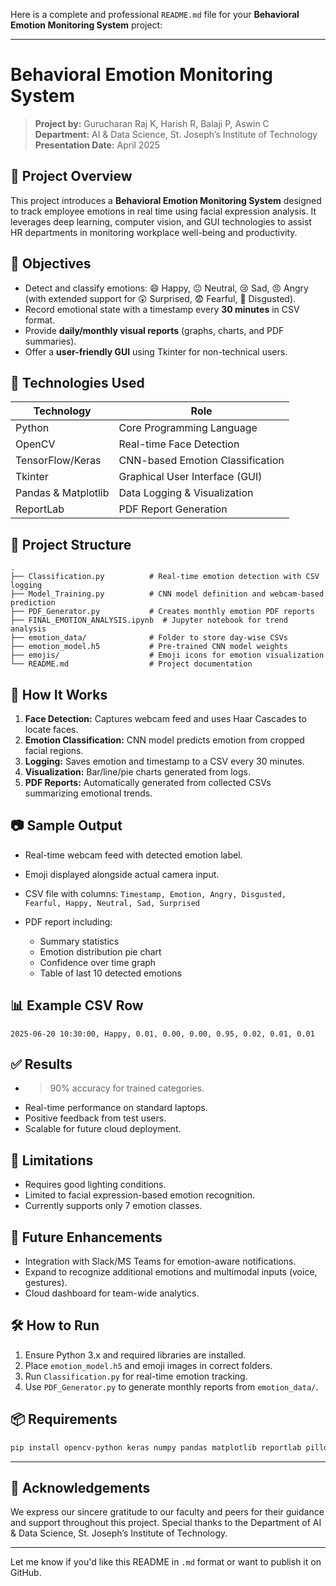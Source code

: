 Here is a complete and professional `README.md` file for your **Behavioral Emotion Monitoring System** project:

---

# Behavioral Emotion Monitoring System

> **Project by:** Gurucharan Raj K, Harish R, Balaji P, Aswin C
> **Department:** AI & Data Science, St. Joseph’s Institute of Technology
> **Presentation Date:** April 2025

## 🧠 Project Overview

This project introduces a **Behavioral Emotion Monitoring System** designed to track employee emotions in real time using facial expression analysis. It leverages deep learning, computer vision, and GUI technologies to assist HR departments in monitoring workplace well-being and productivity.

## 🎯 Objectives

* Detect and classify emotions: 😄 Happy, 😐 Neutral, 😢 Sad, 😠 Angry (with extended support for 😲 Surprised, 😨 Fearful, 🤢 Disgusted).
* Record emotional state with a timestamp every **30 minutes** in CSV format.
* Provide **daily/monthly visual reports** (graphs, charts, and PDF summaries).
* Offer a **user-friendly GUI** using Tkinter for non-technical users.

## 🧪 Technologies Used

| Technology          | Role                             |
| ------------------- | -------------------------------- |
| Python              | Core Programming Language        |
| OpenCV              | Real-time Face Detection         |
| TensorFlow/Keras    | CNN-based Emotion Classification |
| Tkinter             | Graphical User Interface (GUI)   |
| Pandas & Matplotlib | Data Logging & Visualization     |
| ReportLab           | PDF Report Generation            |

## 📁 Project Structure

```
.
├── Classification.py          # Real-time emotion detection with CSV logging
├── Model_Training.py          # CNN model definition and webcam-based prediction
├── PDF_Generator.py           # Creates monthly emotion PDF reports
├── FINAL_EMOTION_ANALYSIS.ipynb  # Jupyter notebook for trend analysis
├── emotion_data/              # Folder to store day-wise CSVs
├── emotion_model.h5           # Pre-trained CNN model weights
├── emojis/                    # Emoji icons for emotion visualization
└── README.md                  # Project documentation
```

## 🚀 How It Works

1. **Face Detection:** Captures webcam feed and uses Haar Cascades to locate faces.
2. **Emotion Classification:** CNN model predicts emotion from cropped facial regions.
3. **Logging:** Saves emotion and timestamp to a CSV every 30 minutes.
4. **Visualization:** Bar/line/pie charts generated from logs.
5. **PDF Reports:** Automatically generated from collected CSVs summarizing emotional trends.

## 📷 Sample Output

* Real-time webcam feed with detected emotion label.
* Emoji displayed alongside actual camera input.
* CSV file with columns: `Timestamp, Emotion, Angry, Disgusted, Fearful, Happy, Neutral, Sad, Surprised`
* PDF report including:

  * Summary statistics
  * Emotion distribution pie chart
  * Confidence over time graph
  * Table of last 10 detected emotions

## 📊 Example CSV Row

```
2025-06-20 10:30:00, Happy, 0.01, 0.00, 0.00, 0.95, 0.02, 0.01, 0.01
```

## ✅ Results

* > 90% accuracy for trained categories.
* Real-time performance on standard laptops.
* Positive feedback from test users.
* Scalable for future cloud deployment.

## 🔐 Limitations

* Requires good lighting conditions.
* Limited to facial expression-based emotion recognition.
* Currently supports only 7 emotion classes.

## 🌟 Future Enhancements

* Integration with Slack/MS Teams for emotion-aware notifications.
* Expand to recognize additional emotions and multimodal inputs (voice, gestures).
* Cloud dashboard for team-wide analytics.

## 🛠️ How to Run

1. Ensure Python 3.x and required libraries are installed.
2. Place `emotion_model.h5` and emoji images in correct folders.
3. Run `Classification.py` for real-time emotion tracking.
4. Use `PDF_Generator.py` to generate monthly reports from `emotion_data/`.

## 📦 Requirements

```bash
pip install opencv-python keras numpy pandas matplotlib reportlab pillow pytz
```

---

## 🙏 Acknowledgements

We express our sincere gratitude to our faculty and peers for their guidance and support throughout this project. Special thanks to the Department of AI & Data Science, St. Joseph’s Institute of Technology.

---

Let me know if you'd like this README in `.md` format or want to publish it on GitHub.

